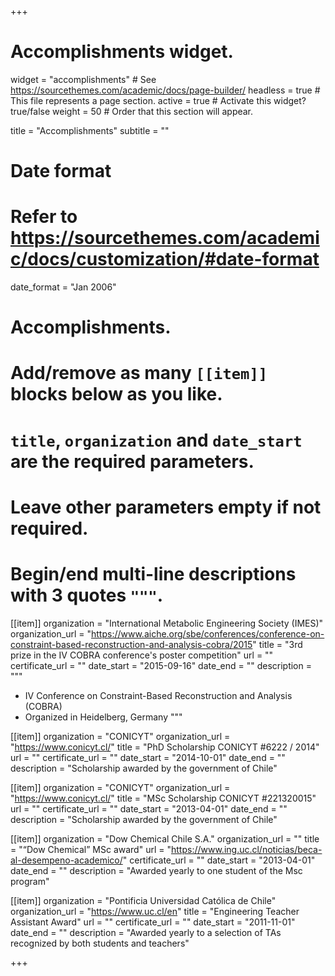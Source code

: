 +++
# Accomplishments widget.
widget = "accomplishments"  # See https://sourcethemes.com/academic/docs/page-builder/
headless = true  # This file represents a page section.
active = true  # Activate this widget? true/false
weight = 50  # Order that this section will appear.

title = "Accomplish&shy;ments"
subtitle = ""

# Date format
#   Refer to https://sourcethemes.com/academic/docs/customization/#date-format
date_format = "Jan 2006"

# Accomplishments.
#   Add/remove as many `[[item]]` blocks below as you like.
#   `title`, `organization` and `date_start` are the required parameters.
#   Leave other parameters empty if not required.
#   Begin/end multi-line descriptions with 3 quotes `"""`.

[[item]]
  organization = "International Metabolic Engineering Society (IMES)"
  organization_url = "https://www.aiche.org/sbe/conferences/conference-on-constraint-based-reconstruction-and-analysis-cobra/2015"
  title = "3rd prize in the IV COBRA conference's poster competition"
  url = ""
  certificate_url = ""
  date_start = "2015-09-16"
  date_end = ""
  description = """
  
  * IV Conference on Constraint-Based Reconstruction and Analysis (COBRA)
  * Organized in Heidelberg, Germany
  """

[[item]]
  organization = "CONICYT"
  organization_url = "https://www.conicyt.cl/"
  title = "PhD Scholarship CONICYT #6222 / 2014"
  url = ""
  certificate_url = ""
  date_start = "2014-10-01"
  date_end = ""
  description = "Scholarship awarded by the government of Chile"

[[item]]
  organization = "CONICYT"
  organization_url = "https://www.conicyt.cl/"
  title = "MSc Scholarship CONICYT #221320015"
  url = ""
  certificate_url = ""
  date_start = "2013-04-01"
  date_end = ""
  description = "Scholarship awarded by the government of Chile"

[[item]]
  organization = "Dow Chemical Chile S.A."
  organization_url = ""
  title = "“Dow Chemical” MSc award"
  url = "https://www.ing.uc.cl/noticias/beca-al-desempeno-academico/"
  certificate_url = ""
  date_start = "2013-04-01"
  date_end = ""
  description = "Awarded yearly to one student of the Msc program"

[[item]]
  organization = "Pontificia Universidad Católica de Chile"
  organization_url = "https://www.uc.cl/en"
  title = "Engineering Teacher Assistant Award"
  url = ""
  certificate_url = ""
  date_start = "2011-11-01"
  date_end = ""
  description = "Awarded yearly to a selection of TAs recognized by both students and teachers"

+++
